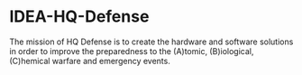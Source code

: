 # IDEA-HQ-Defense
The mission of HQ Defense is to create the hardware and software solutions in order to improve the preparedness to the (A)tomic, (B)iological, (C)hemical warfare and emergency events. 
